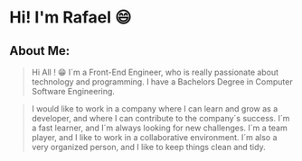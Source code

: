 # Hi! I'm Rafael :smile:

## About Me:

 > Hi All ! 😁 
 > I´m a Front-End Engineer, who is really passionate about technology and programming.
                I have a Bachelors Degree in Computer Software Engineering.

> I would like to work in a company where I can learn and grow as a developer, and
                where I can contribute to the company´s success. I´m a fast learner, and I´m always
                looking for new challenges. I´m a team player, and I like to work in a collaborative
                environment. I´m also a very organized person, and I like to keep things clean and
                tidy.
